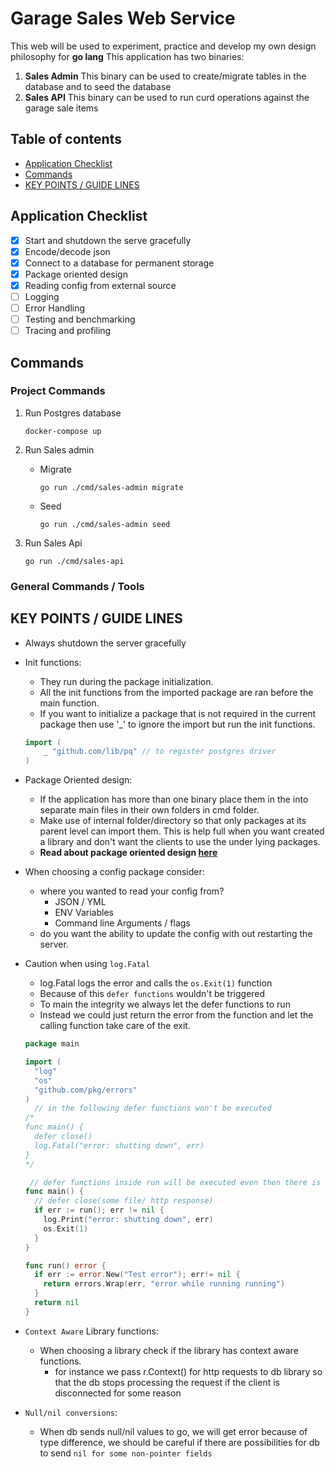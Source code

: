 # Garage Sales Web Service

This web will be used to experiment, practice and develop my own design philosophy for **go lang**
This application has two binaries:

1. **Sales Admin**
This binary can be used to create/migrate tables in the database and to seed the database
1. **Sales API**
This binary can be used to run curd operations against the garage sale items

## Table of contents

- [Application Checklist](#application-checklist)
- [Commands](#commands)
- [KEY POINTS / GUIDE LINES](#key-points--guide-lines)

## Application Checklist

- [x] Start and shutdown the serve gracefully
- [x] Encode/decode json
- [x] Connect to a database for permanent storage
- [x] Package oriented design
- [x] Reading config from external source
- [ ] Logging
- [ ] Error Handling
- [ ] Testing and benchmarking
- [ ] Tracing and profiling  

## Commands

### Project Commands

1. Run Postgres database

   ```shell
   docker-compose up
   ```

1. Run Sales admin
   - Migrate

     ```shell
     go run ./cmd/sales-admin migrate
     ```

   - Seed

     ```shell
     go run ./cmd/sales-admin seed
     ```

1. Run Sales Api

   ```shell
   go run ./cmd/sales-api
   ```

### General Commands / Tools

## KEY POINTS / GUIDE LINES

- Always shutdown the server gracefully
- Init functions:
  - They run during the package initialization.
  - All the init functions from the imported package are ran before the main function.
  - If you want to initialize a package that is not required in the current package then use '_' to ignore the import but run the init functions.
  
  ```go
  import (
      _ "github.com/lib/pq" // to register postgres driver
  )
  ```

- Package Oriented design:
  - If the application has more than one binary place them in the into separate main files in their own folders in cmd folder.
  - Make use of internal folder/directory so that only packages at its parent level can import them. This is help full when you want created a library and don't want the clients to use the under lying packages.
  - **Read about package oriented design [here](https://www.ardanlabs.com/blog/2017/02/package-oriented-design.html)**

- When choosing a config package consider:
  - where you wanted to read your config from?
    - JSON / YML
    - ENV Variables
    - Command line Arguments / flags
  - do you want the ability to update the config with out restarting the server.

- Caution when using `log.Fatal`  
  - log.Fatal logs the error and calls the `os.Exit(1)` function
  - Because of this `defer functions` wouldn't be triggered
  - To main the integrity we always let the defer functions to run
  - Instead we could just return the error from the function and let the calling function take care of the exit.

  ```go
  package main
  
  import (
    "log"
    "os"
    "github.com/pkg/errors"
  )
    // in the following defer functions won't be executed
  /*
  func main() {
    defer close()
    log.Fatal("error: shutting down", err)
  }
  */

   // defer functions inside run will be executed even then there is a fatal error
  func main() {
    // defer close(some file/ http response)
    if err := run(); err != nil {
      log.Print("error: shutting down", err)
      os.Exit(1)
    }
  }
  
  func run() error {
    if err := error.New("Test error"); err!= nil {
      return errors.Wrap(err, "error while running running")
    }
    return nil
  }
  ```

- `Context Aware` Library functions:
  - When choosing a library check if the library has context aware functions.
    - for instance we pass r.Context() for http requests to db library so that the db stops processing the request if the client is disconnected for some reason

- `Null/nil conversions`:
  - When db sends null/nil values to go, we will get error because of type difference, we should be careful if there are possibilities for db to send `nil for some non-pointer fields`
